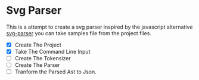 # Svg Parser 
This is a attempt to create a svg parser inspired by the javascript alternative [svg-parser](https://github.com/Rich-Harris/svg-parser) you can take samples file from the project files.
- [X] Create The Project 
- [X] Take The Command Line Input
- [ ] Create The Tokensizer
- [ ] Create The Parser
- [ ] Tranform the Parsed Ast to Json.
